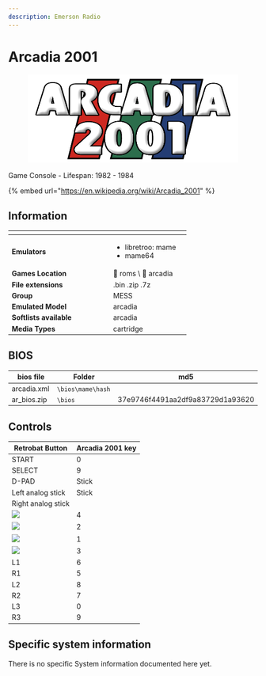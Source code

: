 ```yaml
---
description: Emerson Radio
---
```


# Arcadia 2001

<div align="left">

<figure><picture><source srcset="https://raw.githubusercontent.com/fabricecaruso/es-theme-carbon/91d85c7849cc550b0cac4e75cb8e0923d3b61b5e/art/logos/arcadia-w.svg" media="(prefers-color-scheme: dark)"><img src="https://raw.githubusercontent.com/fabricecaruso/es-theme-carbon/52ff37c9e265587d006945a2ba695b5a962b3a3d/art/logos/arcadia.svg" alt=""></picture><figcaption></figcaption></figure>

</div>

Game Console - Lifespan: 1982 - 1984

{% embed url="https://en.wikipedia.org/wiki/Arcadia_2001" %}

## Information

<table data-header-hidden><thead><tr><th width="191"></th><th></th><th data-hidden></th></tr></thead><tbody><tr><td><strong>Emulators</strong></td><td><ul><li>libretroo: mame</li><li>mame64</li></ul></td><td></td></tr><tr><td><strong>Games Location</strong></td><td><span data-gb-custom-inline data-tag="emoji" data-code="1f4c1">📁</span> roms \ <span data-gb-custom-inline data-tag="emoji" data-code="1f4c2">📂</span> arcadia</td><td></td></tr><tr><td><strong>File extensions</strong></td><td>.bin .zip .7z</td><td></td></tr><tr><td><strong>Group</strong></td><td>MESS</td><td></td></tr><tr><td><strong>Emulated Model</strong></td><td>arcadia</td><td></td></tr><tr><td><strong>Softlists available</strong></td><td>arcadia</td><td></td></tr><tr><td><strong>Media Types</strong></td><td>cartridge</td><td></td></tr></tbody></table>

## BIOS

<table><thead><tr><th width="209.55555555555557">bios file</th><th width="189">Folder</th><th>md5</th></tr></thead><tbody><tr><td>arcadia.xml</td><td><code>\bios\mame\hash</code></td><td></td></tr><tr><td>ar_bios.zip</td><td><code>\bios</code></td><td>37e9746f4491aa2df9a83729d1a93620</td></tr></tbody></table>

## Controls

| Retrobat Button                                | Arcadia 2001 key |
| ---------------------------------------------- | ---------------- |
| START                                          | 0                |
| SELECT                                         | 9                |
| D-PAD                                          | Stick            |
| Left analog stick                              | Stick            |
| Right analog stick                             |                  |
| ![](<../../../.gitbook/assets/image (43).png>) | 4                |
| ![](<../../../.gitbook/assets/image (25).png>) | 2                |
| ![](<../../../.gitbook/assets/image (11).png>) | 1                |
| ![](<../../../.gitbook/assets/image (45).png>) | 3                |
| L1                                             | 6                |
| R1                                             | 5                |
| L2                                             | 8                |
| R2                                             | 7                |
| L3                                             | 0                |
| R3                                             | 9                |

## Specific system information

There is no specific System information documented here yet.
